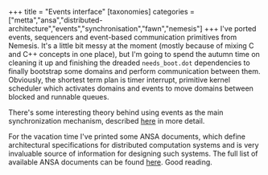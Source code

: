 +++
title = "Events interface"
[taxonomies]
categories = ["metta","ansa","distributed-architecture","events","synchronisation","fawn","nemesis"]
+++
I've ported events, sequencers and event-based communication primitives from Nemesis. It's a little bit messy at the moment (mostly because of mixing C and C++ concepts in one place), but I'm going to spend the autumn time on cleaning it up and finishing the dreaded `needs_boot.dot` dependencies to finally bootstrap some domains and perform communication between them. Obviously, the shortest term plan is timer interrupt, primitive kernel scheduler which activates domains and events to move domains between blocked and runnable queues.

There's some interesting theory behind using events as the main synchronization mechanism, described [here](http://research.microsoft.com/pubs/72910/UCAM-CL-TR-361.pdf) in more detail.

For the vacation time I've printed some ANSA documents, which define architectural specifications for distributed computation systems and is very invaluable source of information for designing such systems. The full list of available ANSA documents can be found [here](http://www.ansa.co.uk/ANSATech/ANSAhtml/). Good reading.
